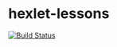# hexlet-lessons
[![Build Status](https://travis-ci.org/karmaKiller3352/hexlet-lessons.svg?branch=master)](https://travis-ci.org/karmaKiller3352/hexlet-lessons)